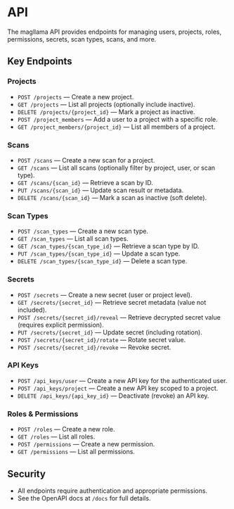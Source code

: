 # API

The magllama API provides endpoints for managing users, projects, roles, permissions, secrets, scan types, scans, and more.

## Key Endpoints

### Projects

- `POST /projects` — Create a new project.
- `GET /projects` — List all projects (optionally include inactive).
- `DELETE /projects/{project_id}` — Mark a project as inactive.
- `POST /project_members` — Add a user to a project with a specific role.
- `GET /project_members/{project_id}` — List all members of a project.

### Scans

- `POST /scans` — Create a new scan for a project.
- `GET /scans` — List all scans (optionally filter by project, user, or scan type).
- `GET /scans/{scan_id}` — Retrieve a scan by ID.
- `PUT /scans/{scan_id}` — Update scan result or metadata.
- `DELETE /scans/{scan_id}` — Mark a scan as inactive (soft delete).

### Scan Types

- `POST /scan_types` — Create a new scan type.
- `GET /scan_types` — List all scan types.
- `GET /scan_types/{scan_type_id}` — Retrieve a scan type by ID.
- `PUT /scan_types/{scan_type_id}` — Update a scan type.
- `DELETE /scan_types/{scan_type_id}` — Delete a scan type.

### Secrets

- `POST /secrets` — Create a new secret (user or project level).
- `GET /secrets/{secret_id}` — Retrieve secret metadata (value not included).
- `POST /secrets/{secret_id}/reveal` — Retrieve decrypted secret value (requires explicit permission).
- `PUT /secrets/{secret_id}` — Update secret (including rotation).
- `POST /secrets/{secret_id}/rotate` — Rotate secret value.
- `POST /secrets/{secret_id}/revoke` — Revoke secret.

### API Keys

- `POST /api_keys/user` — Create a new API key for the authenticated user.
- `POST /api_keys/project` — Create a new API key scoped to a project.
- `DELETE /api_keys/{api_key_id}` — Deactivate (revoke) an API key.

### Roles & Permissions

- `POST /roles` — Create a new role.
- `GET /roles` — List all roles.
- `POST /permissions` — Create a new permission.
- `GET /permissions` — List all permissions.

## Security

- All endpoints require authentication and appropriate permissions.
- See the OpenAPI docs at `/docs` for full details.
